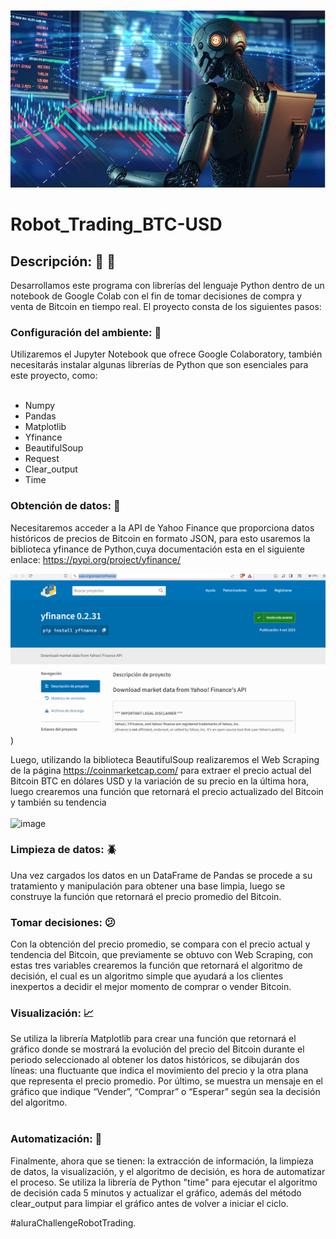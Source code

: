 ![](https://github.com/jumacaq/Robot_Trading_BTC-USD/blob/main/robot_btc.png)
# Robot_Trading_BTC-USD
## Descripción: :mag_right: :eyes:
Desarrollamos este programa con librerías del lenguaje Python dentro de un notebook de Google Colab con el fin de tomar decisiones de compra y venta de Bitcoin en tiempo real.
El proyecto consta de los siguientes pasos:

### Configuración del ambiente: :low_brightness:
Utilizaremos el Jupyter Notebook que ofrece Google Colaboratory, también necesitarás instalar algunas librerías de Python que son esenciales para este proyecto, como: <br>
<br>
- Numpy 
- Pandas 
- Matplotlib
- Yfinance
- BeautifulSoup
- Request
- Clear_output
- Time

### Obtención de datos: :open_file_folder:
Necesitaremos acceder a la API de Yahoo Finance que proporciona datos históricos de precios de Bitcoin en formato JSON, para esto usaremos la biblioteca yfinance de Python,cuya documentación esta en el siguiente enlace: https://pypi.org/project/yfinance/ <br> 

![image](https://github.com/jumacaq/Robot_Trading_BTC-USD/blob/main/yfinance.png))

Luego, utilizando la biblioteca BeautifulSoup realizaremos el Web Scraping de la página https://coinmarketcap.com/ para extraer el precio actual del Bitcoin BTC en dólares USD y la variación de su precio en la última hora, luego crearemos una función que retornará el precio actualizado del Bitcoin y también su tendencia <br>
<br>
![image](https://github.com/Valamca/Robot_Trading/assets/129345721/4f3e3df5-1afe-4c40-8610-9589e6d8c10e)

### Limpieza de datos: :beetle:
Una vez cargados los datos en un DataFrame de Pandas se procede a su tratamiento y manipulación para obtener una base limpia, luego se construye la función que retornará el precio promedio del Bitcoin.

### Tomar decisiones: :confused:
Con la obtención del precio promedio, se compara con el precio actual y tendencia del Bitcoin, que previamente se obtuvo con Web Scraping, con estas tres variables crearemos la función que retornará el algoritmo de decisión, el cual es un algoritmo simple que ayudará a los clientes inexpertos a decidir el mejor momento de comprar o vender Bitcoin.

### Visualización: :chart_with_upwards_trend:
Se utiliza la librería Matplotlib para crear una función que retornará el gráfico donde se mostrará la evolución del precio del Bitcoin durante el periodo seleccionado al obtener los datos históricos, se dibujarán dos líneas: una fluctuante que indica el movimiento del precio y la otra plana que representa el precio promedio. Por último, se muestra un mensaje en el gráfico que indique “Vender”, “Comprar” o “Esperar” según sea la decisión del algoritmo.<br>
<br>

### Automatización: :arrows_counterclockwise:
Finalmente, ahora que se tienen: la extracción de información,  la limpieza de datos, la visualización, y el algoritmo de decisión, es hora de automatizar el proceso. Se utiliza la librería de Python "time" para ejecutar el algoritmo de decisión cada 5 minutos y actualizar el gráfico, además del método clear_output para limpiar el gráfico antes de volver a iniciar el ciclo.<br>

#aluraChallengeRobotTrading.
<br>

